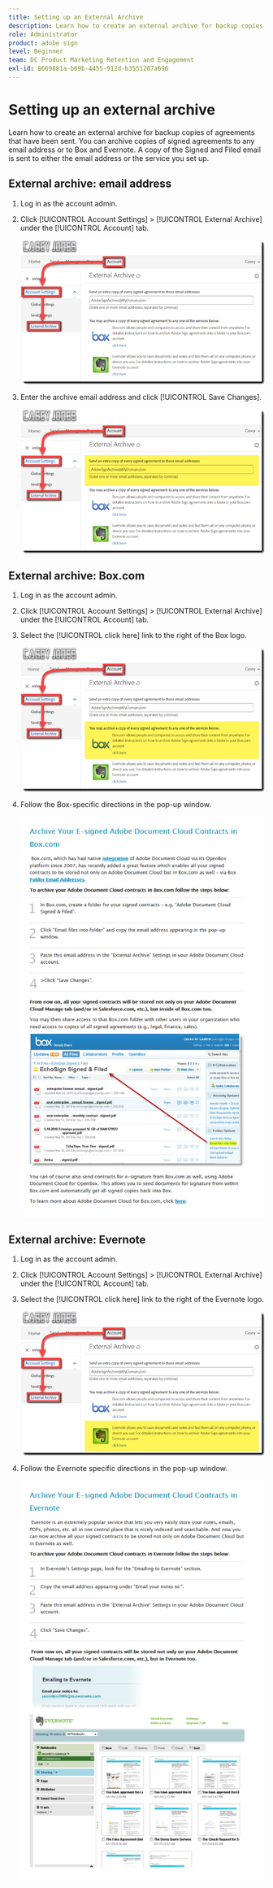 ```yaml
---
title: Setting up an External Archive
description: Learn how to create an external archive for backup copies of agreements that have been sent
role: Administrator
product: adobe sign
level: Beginner
team: DC Product Marketing Retention and Engagement
exl-id: 8669881a-b69b-4455-912d-b3551207a696
---
```

# Setting up an external archive

Learn how to create an external archive for backup copies of agreements that have been sent. You can archive copies of signed agreements to any email address or to Box and Evernote. A copy of the Signed and Filed email is sent to either the email address or the service you set up.

## External archive: email address

1. Log in as the account admin.

1. Click [!UICONTROL Account Settings] > [!UICONTROL External Archive] under the [!UICONTROL Account] tab.

   ![archive via email](../assets/archiveemail1.png) 

1. Enter the archive email address and click [!UICONTROL Save Changes].

   ![archive via email](../assets/archiveemail2.png) 

## External archive: Box.com

1. Log in as the account admin.

1. Click [!UICONTROL Account Settings] > [!UICONTROL External Archive] under the [!UICONTROL Account] tab.

1. Select the [!UICONTROL click here] link to the right of the Box logo.

   ![archive via Box](../assets/archivebox1.png) 

1. Follow the Box-specific directions in the pop-up window.

   ![archive via Box](../assets/archivebox2.png) 

## External archive: Evernote

1. Log in as the account admin.

1. Click [!UICONTROL Account Settings] > [!UICONTROL External Archive] under the [!UICONTROL Account] tab.

1. Select the [!UICONTROL click here] link to the right of the Evernote logo.

   ![archive via Evernote](../assets/archiveevernote1.png)

1. Follow the Evernote specific directions in the pop-up window.

   ![archive via Evernote](../assets/archiveevernote2.png)
